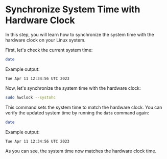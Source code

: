 # Synchronize System Time with Hardware Clock

In this step, you will learn how to synchronize the system time with the hardware clock on your Linux system.

First, let's check the current system time:

```bash
date
```

Example output:

```
Tue Apr 11 12:34:56 UTC 2023
```

Now, let's synchronize the system time with the hardware clock:

```bash
sudo hwclock --systohc
```

This command sets the system time to match the hardware clock. You can verify the updated system time by running the `date` command again:

```bash
date
```

Example output:

```
Tue Apr 11 12:34:56 UTC 2023
```

As you can see, the system time now matches the hardware clock time.
